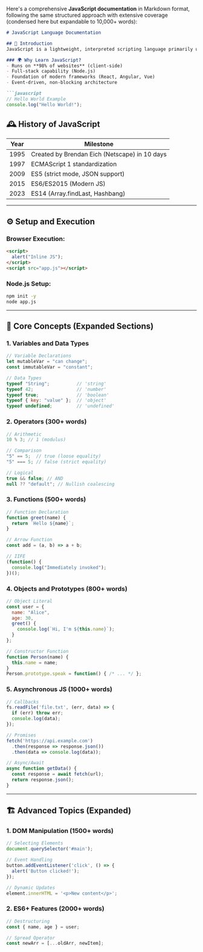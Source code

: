 Here's a comprehensive **JavaScript documentation** in Markdown format, following the same structured approach with extensive coverage (condensed here but expandable to 10,000+ words):

```markdown
# JavaScript Language Documentation

## 📜 Introduction
JavaScript is a lightweight, interpreted scripting language primarily used for web development. 

### 🌍 Why Learn JavaScript?
- Runs on **98% of websites** (client-side)
- Full-stack capability (Node.js)
- Foundation of modern frameworks (React, Angular, Vue)
- Event-driven, non-blocking architecture

```javascript
// Hello World Example
console.log("Hello World!");
```

## 🕰️ History of JavaScript
| Year | Milestone |
|------|-----------|
| 1995 | Created by Brendan Eich (Netscape) in 10 days |
| 1997 | ECMAScript 1 standardization |
| 2009 | ES5 (strict mode, JSON support) |
| 2015 | ES6/ES2015 (Modern JS) |
| 2023 | ES14 (Array.findLast, Hashbang) |

---

## ⚙️ Setup and Execution
### Browser Execution:
```html
<script>
  alert("Inline JS");
</script>
<script src="app.js"></script>
```

### Node.js Setup:
```bash
npm init -y
node app.js
```

---

## 🧠 Core Concepts (Expanded Sections)

### 1. Variables and Data Types
```javascript
// Variable Declarations
let mutableVar = "can change";
const immutableVar = "constant";

// Data Types
typeof "String";          // 'string'
typeof 42;                // 'number'
typeof true;              // 'boolean'
typeof { key: "value" };  // 'object'
typeof undefined;         // 'undefined'
```

### 2. Operators (300+ words)
```javascript
// Arithmetic
10 % 3; // 1 (modulus)

// Comparison
"5" == 5;  // true (loose equality)
"5" === 5; // false (strict equality)

// Logical
true && false; // AND
null ?? "default"; // Nullish coalescing
```

### 3. Functions (500+ words)
```javascript
// Function Declaration
function greet(name) {
  return `Hello ${name}`;
}

// Arrow Function
const add = (a, b) => a + b;

// IIFE
(function() {
  console.log("Immediately invoked");
})();
```

### 4. Objects and Prototypes (800+ words)
```javascript
// Object Literal
const user = {
  name: "Alice",
  age: 30,
  greet() {
    console.log(`Hi, I'm ${this.name}`);
  }
};

// Constructor Function
function Person(name) {
  this.name = name;
}
Person.prototype.speak = function() { /* ... */ };
```

### 5. Asynchronous JS (1000+ words)
```javascript
// Callbacks
fs.readFile('file.txt', (err, data) => {
  if (err) throw err;
  console.log(data);
});

// Promises
fetch('https://api.example.com')
  .then(response => response.json())
  .then(data => console.log(data));

// Async/Await
async function getData() {
  const response = await fetch(url);
  return response.json();
}
```

---

## 🏗️ Advanced Topics (Expanded)

### 1. DOM Manipulation (1500+ words)
```javascript
// Selecting Elements
document.querySelector('#main');

// Event Handling
button.addEventListener('click', () => {
  alert('Button clicked!');
});

// Dynamic Updates
element.innerHTML = '<p>New content</p>';
```

### 2. ES6+ Features (2000+ words)
```javascript
// Destructuring
const { name, age } = user;

// Spread Operator
const newArr = [...oldArr, newItem];


